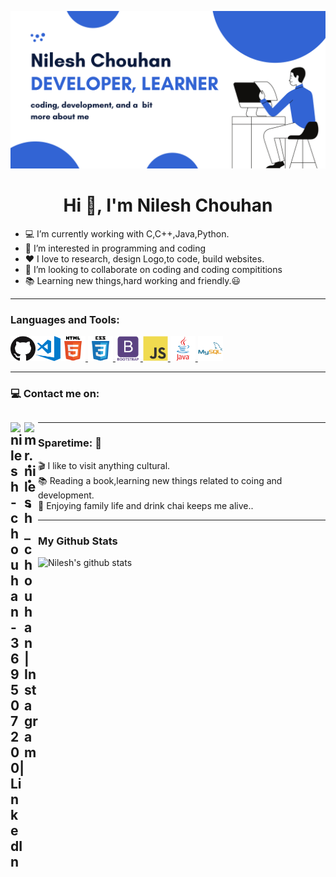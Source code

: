 ![](img.png)
<h1 align="center">Hi 👦, I'm Nilesh Chouhan</h1>
<!-- <h3 align="center">My name is Nilesh Chouhan and I'm B.Tech(Final Year) Student</h3> -->

<!-- - 🔭 I’m currently Pursuing <a href="#" target="_blank">Bachelor of Technology</a> in CSE. -->
- 💻 I’m currently working with C,C++,Java,Python.
- :eyes: I’m interested in programming and coding
- :heart: I love to research, design Logo,to code, build websites.
- :revolving_hearts: I’m looking to collaborate on coding and coding compititions
- :books: Learning new things,hard working and friendly.:smiley:
---
### Languages and Tools:
<p align="left">  
 <a href="https://www.w3.org/html/" target="_blank"> <img src="https://raw.githubusercontent.com/devicons/devicon/master/icons/html5/html5-original-wordmark.svg" alt="html5" width="40" height="40"/> </a>
 <a href="https://www.w3schools.com/css/" target="_blank"> <img src="https://raw.githubusercontent.com/devicons/devicon/master/icons/css3/css3-original-wordmark.svg" alt="css3" width="40" height="40"/> </a> 
 <a href="https://getbootstrap.com" target="_blank"> <img src="https://raw.githubusercontent.com/devicons/devicon/master/icons/bootstrap/bootstrap-plain-wordmark.svg" alt="bootstrap" width="40" height="40"/> </a> 
 <a href="https://developer.mozilla.org/en-US/docs/Web/JavaScript" target="_blank"> <img src="https://raw.githubusercontent.com/devicons/devicon/master/icons/javascript/javascript-original.svg" alt="javascript" width="40" height="40"/> </a>     
 <img align="left" alt="GitHub" width="40px" src="https://raw.githubusercontent.com/github/explore/78df643247d429f6cc873026c0622819ad797942/topics/github/github.png" />
 <img align="left" alt="Visual Studio Code" width="40px" src="https://raw.githubusercontent.com/github/explore/80688e429a7d4ef2fca1e82350fe8e3517d3494d/topics/visual-studio-code/visual-studio-code.png" />
  <a href="https://java.org" target="_blank"> <img src="https://raw.githubusercontent.com/devicons/devicon/master/icons/java/java-original-wordmark.svg" alt="java" width="40" height="40"/> </a>
  <a href="https://www.mysql.com/" target="_blank"> <img src="https://raw.githubusercontent.com/devicons/devicon/master/icons/mysql/mysql-original-wordmark.svg" alt="mysql" width="40" height="40"/> </a> 
</p> 

---

###  :computer: Contact me on:
<a href="https://www.linkedin.com/in/nilesh-chouhan-369507200/" target="_blank"> <img align="left" alt="nilesh-chouhan-369507200| LinkedIn" width="22px" src="https://cdn.jsdelivr.net/npm/simple-icons@v3/icons/linkedin.svg" /></a><a href="https://instagram.com/mr.nilesh_chouhan" target="_blank"><img align="left" alt="mr.nilesh_chouhan | Instagram" width="22px" src="https://cdn.jsdelivr.net/npm/simple-icons@3.0.1/icons/instagram.svg"></a>
---
---

### Sparetime: :parrot:
- :clapper: I like to visit anything cultural.
- :books: Reading a book,learning new things related to coing and development. 
- :tulip: Enjoying family life and drink chai keeps me alive..
--- 

### My Github Stats

![Nilesh's github stats](https://github-readme-stats.vercel.app/api?username=NileshChouhan7&count_private=true&show_icons=true&theme=default_icons=true)
